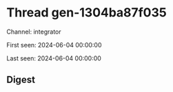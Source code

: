 # Thread gen-1304ba87f035
Channel: integrator

First seen: 2024-06-04 00:00:00

Last seen: 2024-06-04 00:00:00

## Digest


